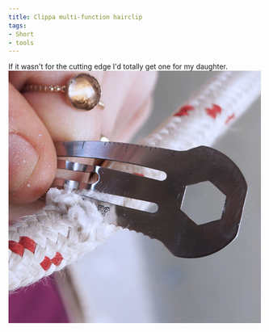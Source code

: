 ```yaml
---
title: Clippa multi-function hairclip
tags:
- Short
- tools
---
```


If it wasn't for the cutting edge I'd totally get one for my daughter. 
![](/images/static_52001c0be4b09bc7c9f838c9_52224ed3e4b0ba9919a3e0e1_551845a7e4b088ff85788885_1427654058701__img.jpg)
